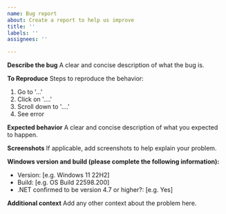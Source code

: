 ```yaml
---
name: Bug report
about: Create a report to help us improve
title: ''
labels: ''
assignees: ''

---
```


**Describe the bug**
A clear and concise description of what the bug is.

**To Reproduce**
Steps to reproduce the behavior:
1. Go to '...'
2. Click on '....'
3. Scroll down to '....'
4. See error

**Expected behavior**
A clear and concise description of what you expected to happen.

**Screenshots**
If applicable, add screenshots to help explain your problem.

**Windows version and build (please complete the following information):**
 - Version: [e.g. Windows 11 22H2]
 - Build: [e.g. OS Build 22598.200]
 - .NET confirmed to be version 4.7 or higher?: [e.g. Yes]

**Additional context**
Add any other context about the problem here.
